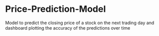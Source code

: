 # Price-Prediction-Model
Model to predict the closing price of a stock on the next trading day and dashboard plotting the accuracy of the predictions over time
